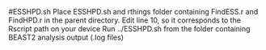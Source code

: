 #ESSHPD.sh
Place ESSHPD.sh and rthings folder containing FindESS.r and FindHPD.r in the parent directory.
Edit line 10, so it corresponds to the Rscript path on your device
Run ../ESSHPD.sh from the folder containing BEAST2 analysis output (.log files)